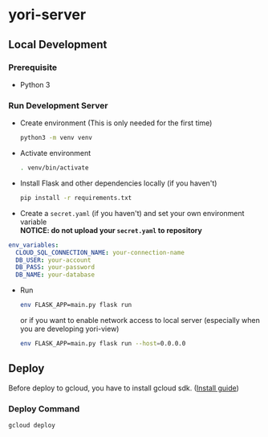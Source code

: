 # yori-server

## Local Development

### Prerequisite

- Python 3

### Run Development Server

- Create environment (This is only needed for the first time)

  ```sh
  python3 -m venv venv
  ```

- Activate environment

  ```sh
  . venv/bin/activate
  ```

- Install Flask and other dependencies locally (if you haven't)

  ```sh
  pip install -r requirements.txt
  ```
  
- Create a `secret.yaml` (if you haven't) and set your own environment variable  
**NOTICE: do not upload your `secret.yaml` to repository**

```yaml
env_variables:
  CLOUD_SQL_CONNECTION_NAME: your-connection-name
  DB_USER: your-account
  DB_PASS: your-password
  DB_NAME: your-database
```
    
- Run

  ```sh
  env FLASK_APP=main.py flask run
  ```

  or if you want to enable network access to local server (especially when you are developing yori-view)
  ```sh
  env FLASK_APP=main.py flask run --host=0.0.0.0  
  ```


## Deploy

Before deploy to gcloud, you have to install gcloud sdk. ([Install guide](https://cloud.google.com/sdk/docs/quickstarts))

### Deploy Command

```
gcloud deploy
```
